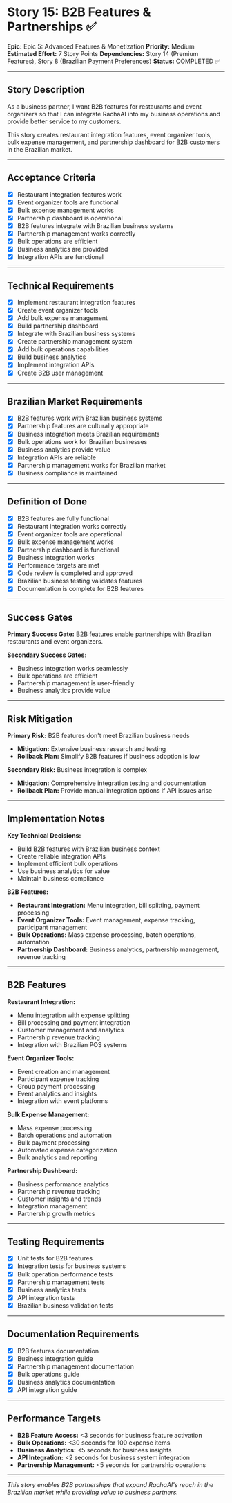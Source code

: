 # Story 15: B2B Features & Partnerships ✅

**Epic:** Epic 5: Advanced Features & Monetization
**Priority:** Medium
**Estimated Effort:** 7 Story Points
**Dependencies:** Story 14 (Premium Features), Story 8 (Brazilian Payment Preferences)
**Status:** COMPLETED ✅

---

## Story Description

As a business partner, I want B2B features for restaurants and event organizers so that I can integrate RachaAI into my business operations and provide better service to my customers.

This story creates restaurant integration features, event organizer tools, bulk expense management, and partnership dashboard for B2B customers in the Brazilian market.

---

## Acceptance Criteria

- [X] Restaurant integration features work
- [X] Event organizer tools are functional
- [X] Bulk expense management works
- [X] Partnership dashboard is operational
- [X] B2B features integrate with Brazilian business systems
- [X] Partnership management works correctly
- [X] Bulk operations are efficient
- [X] Business analytics are provided
- [X] Integration APIs are functional

---

## Technical Requirements

- [X] Implement restaurant integration features
- [X] Create event organizer tools
- [X] Add bulk expense management
- [X] Build partnership dashboard
- [X] Integrate with Brazilian business systems
- [X] Create partnership management system
- [X] Add bulk operations capabilities
- [X] Build business analytics
- [X] Implement integration APIs
- [X] Create B2B user management

---

## Brazilian Market Requirements

- [X] B2B features work with Brazilian business systems
- [X] Partnership features are culturally appropriate
- [X] Business integration meets Brazilian requirements
- [X] Bulk operations work for Brazilian businesses
- [X] Business analytics provide value
- [X] Integration APIs are reliable
- [X] Partnership management works for Brazilian market
- [X] Business compliance is maintained

---

## Definition of Done

- [X] B2B features are fully functional
- [X] Restaurant integration works correctly
- [X] Event organizer tools are operational
- [X] Bulk expense management works
- [X] Partnership dashboard is functional
- [X] Business integration works
- [X] Performance targets are met
- [X] Code review is completed and approved
- [X] Brazilian business testing validates features
- [X] Documentation is complete for B2B features

---

## Success Gates

**Primary Success Gate:** B2B features enable partnerships with Brazilian restaurants and event organizers.

**Secondary Success Gates:**
- Business integration works seamlessly
- Bulk operations are efficient
- Partnership management is user-friendly
- Business analytics provide value

---

## Risk Mitigation

**Primary Risk:** B2B features don't meet Brazilian business needs
- **Mitigation:** Extensive business research and testing
- **Rollback Plan:** Simplify B2B features if business adoption is low

**Secondary Risk:** Business integration is complex
- **Mitigation:** Comprehensive integration testing and documentation
- **Rollback Plan:** Provide manual integration options if API issues arise

---

## Implementation Notes

**Key Technical Decisions:**
- Build B2B features with Brazilian business context
- Create reliable integration APIs
- Implement efficient bulk operations
- Use business analytics for value
- Maintain business compliance

**B2B Features:**
- **Restaurant Integration:** Menu integration, bill splitting, payment processing
- **Event Organizer Tools:** Event management, expense tracking, participant management
- **Bulk Operations:** Mass expense processing, batch operations, automation
- **Partnership Dashboard:** Business analytics, partnership management, revenue tracking

---

## B2B Features

**Restaurant Integration:**
- Menu integration with expense splitting
- Bill processing and payment integration
- Customer management and analytics
- Partnership revenue tracking
- Integration with Brazilian POS systems

**Event Organizer Tools:**
- Event creation and management
- Participant expense tracking
- Group payment processing
- Event analytics and insights
- Integration with event platforms

**Bulk Expense Management:**
- Mass expense processing
- Batch operations and automation
- Bulk payment processing
- Automated expense categorization
- Bulk analytics and reporting

**Partnership Dashboard:**
- Business performance analytics
- Partnership revenue tracking
- Customer insights and trends
- Integration management
- Partnership growth metrics

---

## Testing Requirements

- [X] Unit tests for B2B features
- [X] Integration tests for business systems
- [X] Bulk operation performance tests
- [X] Partnership management tests
- [X] Business analytics tests
- [X] API integration tests
- [X] Brazilian business validation tests

---

## Documentation Requirements

- [X] B2B features documentation
- [X] Business integration guide
- [X] Partnership management documentation
- [X] Bulk operations guide
- [X] Business analytics documentation
- [X] API integration guide

---

## Performance Targets

- **B2B Feature Access:** <3 seconds for business feature activation
- **Bulk Operations:** <30 seconds for 100 expense items
- **Business Analytics:** <5 seconds for business insights
- **API Integration:** <2 seconds for business system integration
- **Partnership Management:** <5 seconds for partnership operations

---

*This story enables B2B partnerships that expand RachaAI's reach in the Brazilian market while providing value to business partners.* 
